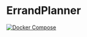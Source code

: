 # ErrandPlanner

[![Docker Compose](https://github.com/ChicoState/ErrandPlanner/actions/workflows/main.yml/badge.svg?branch=main)](https://github.com/ChicoState/ErrandPlanner/actions/workflows/main.yml)